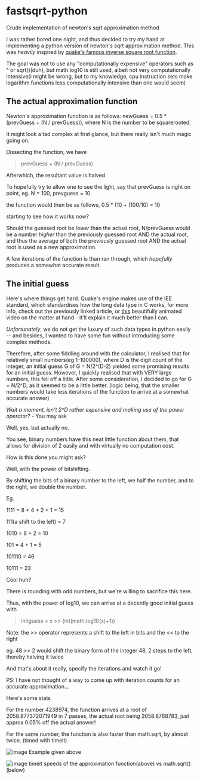 # fastsqrt-python
Crude implementation of newton's sqrt approximation method

I was rather bored one night, and thus decided to try my hand at implementing a python version of newton's sqrt approximation method. This was *heavily* inspired by [quake's famous inverse square root function](https://betterexplained.com/articles/understanding-quakes-fast-inverse-square-root/).


The goal was not to use any "computationally expensive" operators such as ^ or sqrt()(duh), but math.log10 is still used, albeit not very computationally intensive(i might be wrong, but to my knowledge, cpu instruction sets make logarithm functions less computationally intensive than one would seem)

## The actual approximation function

Newton's approximation function is as follows: newGuess = 0.5 * (prevGuess + (N / prevGuess)), where N is the number to be squarerooted.

It might look a tad complex at first glance, but there really isn't much magic going on.

Dissecting the function, we have

> prevGuess + (N / prevGuess) 

Afterwhich, the resultant value is halved

To hopefully try to allow one to see the light, say that prevGuess is right on point, eg. N = 100, prevguess = 10

the function would then be as follows, 0.5 * (10 + (100/10) = 10

starting to see how it works now?

Should the guessed root be *lower* than the actual root, N/prevGuess would be a number *higher* than the previously guessed root AND the actual root, and thus the average of both the previously guessed root AND the actual root is used as a new approximation.

A few iterations of the function is than ran through, which *hopefully* produces a somewhat accurate result.

## The initial guess

Here's where things get hard.
Quake's engine makes use of the IEE standard, which standardises how the long data type in C works, for more info, check out the previously linked article, or [this](https://www.youtube.com/watch?v=p8u_k2LIZyo) beautifully animated video on the matter at hand - it'll explain it much better than I can.

*Unfortunately*, we do not get the luxury of such data types in python easily -- and besides, I wanted to have some fun without introducing some complex methods.

Therefore, after some fiddling around with the calculator, I realised that for relatively small numbers(eg 1-100000), where D is the digit count of the integer, an initial guess G of G = N/2^(D-2) yielded some promising results for an initial guess. However, I quickly realised that with VERY large numbers, this fell off a little. After some consideration, I decided to go for G = N/2^D, as it seemed to be a little better. (logic being, that the smaller numbers would take less iterations of the function to arrive at a somewhat accurate answer) 

*Wait a moment, isn't 2^D rather expensive and making use of the power operator?* - You may ask

Well, yes, but actually no.

You see, binary numbers have this neat little function about them, that allows for division of 2 easily and with virtually no computation cost.

How is this done you might ask?

Well, with the power of bitshifting.

By shifting the bits of a binary number to the left, we half the number, and to the right, we double the number.

Eg.

1111 = 8 + 4 + 2 + 1 = 15

111(a shift to the left) = 7

1010 = 8 + 2 = 10

101 = 4 + 1 = 5


101110 = 46

10111 = 23

Cool huh?

There is rounding with odd numbers, but we're willing to sacrifice this here.

Thus, with the power of log10, we can arrive at a decently good initial guess with

> initguess = x >> (int(math.log10(x)+1))

Note: the >> operator represents a shift to the left in bits and the << to the right

eg. 48 >> 2 would shift the binary form of the integer 48, 2 steps to the left, thereby halving it twice


And that's about it really, specify the iterations and watch it go!

PS: I have not thought of a way to come up with iteration counts for an accurate approximation...



Here's some stats

For the number 4238974, the function arrives at a root of 2058.877372071949 in 7 passes, the actual root being 2058.8768783, just approx 0.05% off the actual answer!

For the same number, the function is also faster than math.sqrt, by almost twice. (timed with timeit)

![image](https://user-images.githubusercontent.com/27218062/156592211-d7fabade-54f4-402b-9507-96b91bb7ec23.png)
Example given above

![image](https://user-images.githubusercontent.com/27218062/156592279-718b7a82-86d1-49a2-8702-ccbc49866b06.png)
timeit speeds of the approximation function(above) vs math.sqrt()(below)


